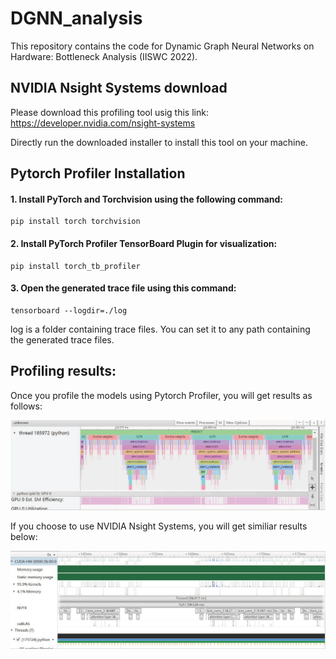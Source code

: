 # DGNN_analysis
This repository contains the code for Dynamic Graph Neural Networks on Hardware: Bottleneck Analysis (IISWC 2022).

## NVIDIA Nsight Systems download

Please download this profiling tool usig this link: https://developer.nvidia.com/nsight-systems

Directly run the downloaded installer to install this tool on your machine.

## Pytorch Profiler Installation

#### 1. Install PyTorch and Torchvision using the following command:

```{bash}
pip install torch torchvision
```
#### 2. Install PyTorch Profiler TensorBoard Plugin for visualization:

```{bash}
pip install torch_tb_profiler
```

#### 3. Open the generated trace file using this command:

```{bash}
tensorboard --logdir=./log
```
log is a folder containing trace files. You can set it to any path containing the generated trace files.

## Profiling results:

Once you profile the models using Pytorch Profiler, you will get results as follows:

![image](https://github.com/eun4231/DGNN_analysis/blob/main/Pytorch_profiler.png)

If you choose to use NVIDIA Nsight Systems, you will get similiar results below:

![image](https://github.com/eun4231/DGNN_analysis/blob/main/NS.png)
